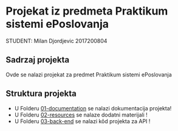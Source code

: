 # Projekat iz predmeta Praktikum sistemi ePoslovanja
STUDENT: Milan Djordjevic 2017200804
## Sadrzaj projekta

Ovde se nalazi projekat za predmet Praktikum sistemi ePoslovanja 

## Struktura projekta

* U Folderu [01-documentation](./01-documentation) se nalazi dokumentacija projekta!
* U Folderu [02-resources](./02-resources) se nalaze dodatni materijali !
* U Folderu [03-back-end](./03-back-end) se nalazi kôd projekta za API !

